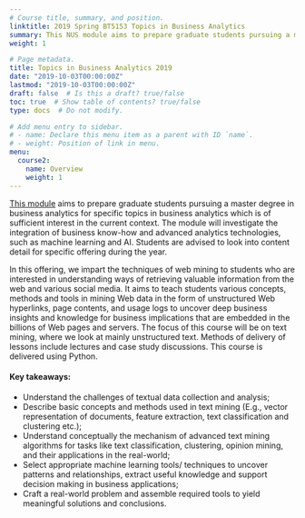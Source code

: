 ```yaml
---
# Course title, summary, and position.
linktitle: 2019 Spring BT5153 Topics in Business Analytics
summary: This NUS module aims to prepare graduate students pursuing a master degree in business analytics for specific topics in business analytics which is of sufficient interest in the current context.
weight: 1

# Page metadata.
title: Topics in Business Analytics 2019
date: "2019-10-03T00:00:00Z"
lastmod: "2019-10-03T00:00:00Z"
draft: false  # Is this a draft? true/false
toc: true  # Show table of contents? true/false
type: docs  # Do not modify.

# Add menu entry to sidebar.
# - name: Declare this menu item as a parent with ID `name`.
# - weight: Position of link in menu.
menu:
  course2:
    name: Overview
    weight: 1
---
```

[This module](https://ivle.nus.edu.sg/V1/lms/public/view_moduleoutline.aspx?CourseID=9985C9EA-44B3-4463-B8AB-657514EC9DD3&ClickFrom=StuViewBtn) aims to prepare graduate students pursuing a master degree in business analytics for specific topics in business analytics which is of sufficient interest in the current context. The module will investigate the integration of business know-how and advanced analytics technologies, such as machine learning and AI. Students are advised to look into content detail for specific offering during the year.

In this offering, we impart the techniques of web mining to students who are interested in understanding ways of retrieving valuable information from the web and various social media. It aims to teach students various concepts, methods and tools in mining Web data in the form of unstructured Web hyperlinks, page contents, and usage logs to uncover deep business insights and knowledge for business implications that are embedded in the billions of Web pages and servers.  The focus of this course will be on text mining, where we look at mainly unstructured text. Methods of delivery of lessons include lectures and case study discussions. This course is delivered using Python. 

#### Key takeaways: 
* Understand the challenges of textual data collection and analysis;
* Describe basic concepts and methods used in text mining (E.g., vector representation of documents, feature extraction, text classification and clustering etc.);
* Understand conceptually the mechanism of advanced text mining algorithms for tasks like text classification, clustering, opinion mining, and their applications in the real-world;
* Select appropriate machine learning tools/ techniques to uncover patterns and relationships, extract useful knowledge and support decision making in business applications;
* Craft a real-world problem and assemble required tools to yield meaningful solutions and conclusions.

